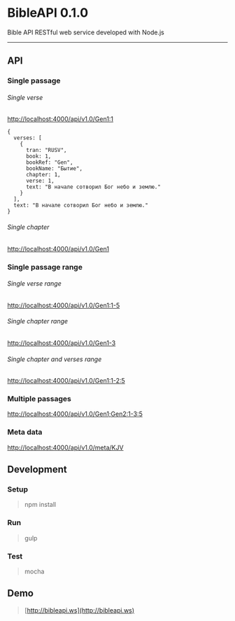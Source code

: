 # BibleAPI 0.1.0
Bible API RESTful web service developed with Node.js

----

## API

### Single passage

###### Single verse
[http://localhost:4000/api/v1.0/Gen1:1](http://localhost:4000/api/v1.0/Gen1:1)

```
{
  verses: [
    {
      tran: "RUSV",
      book: 1,
      bookRef: "Gen",
      bookName: "Бытие",
      chapter: 1,
      verse: 1,
      text: "В начале сотворил Бог небо и землю."
    }
  ],
  text: "В начале сотворил Бог небо и землю."
}
```

###### Single chapter
[http://localhost:4000/api/v1.0/Gen1](http://localhost:4000/api/v1.0/Gen1)

### Single passage range

###### Single verse range
[http://localhost:4000/api/v1.0/Gen1:1-5](http://localhost:4000/api/v1.0/Gen1:1-5)

###### Single chapter range
[http://localhost:4000/api/v1.0/Gen1-3](http://localhost:4000/api/v1.0/Gen1-3)

###### Single chapter and verses range
[http://localhost:4000/api/v1.0/Gen1:1-2:5](http://localhost:4000/api/v1.0/Gen1:1-2:5)

### Multiple passages
[http://localhost:4000/api/v1.0/Gen1;Gen2:1-3:5](http://localhost:4000/api/v1.0/Gen1;Gen2:1-3:5)

### Meta data
[http://localhost:4000/api/v1.0/meta/KJV](http://localhost:4000/api/v1.0/meta/KJV)

## Development

### Setup
> npm install

### Run
> gulp

### Test
> mocha


## Demo
  > [http://bibleapi.ws](http://bibleapi.ws)
